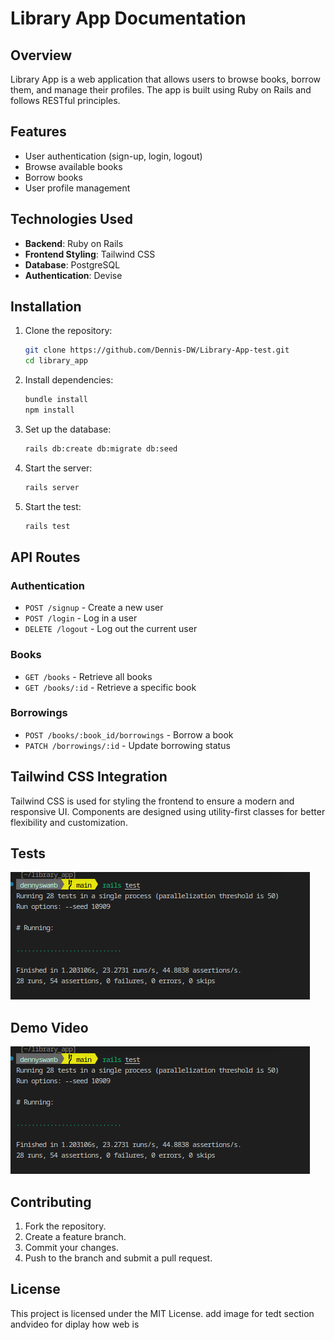 # Library App Documentation

## Overview
Library App is a web application that allows users to browse books, borrow them, and manage their profiles. The app is built using Ruby on Rails and follows RESTful principles.

## Features
- User authentication (sign-up, login, logout)
- Browse available books
- Borrow books
- User profile management

## Technologies Used
- **Backend**: Ruby on Rails
- **Frontend Styling**: Tailwind CSS
- **Database**: PostgreSQL
- **Authentication**: Devise

## Installation
1. Clone the repository:
   ```sh
   git clone https://github.com/Dennis-DW/Library-App-test.git
   cd library_app
   ```
2. Install dependencies:
   ```sh
   bundle install
   npm install
   ```
3. Set up the database:
   ```sh
   rails db:create db:migrate db:seed
   ```
4. Start the server:
   ```sh
   rails server
5. Start the test:
   ```sh
   rails test
   ```

## API Routes

### Authentication
- `POST /signup` - Create a new user
- `POST /login` - Log in a user
- `DELETE /logout` - Log out the current user

### Books
- `GET /books` - Retrieve all books
- `GET /books/:id` - Retrieve a specific book

### Borrowings
- `POST /books/:book_id/borrowings` - Borrow a book
- `PATCH /borrowings/:id` - Update borrowing status

## Tailwind CSS Integration
Tailwind CSS is used for styling the frontend to ensure a modern and responsive UI. Components are designed using utility-first classes for better flexibility and customization.


## Tests
![Test Results](app/assets/images/test.png)

## Demo Video
[![Watch the video](app/assets/images/test.png)](app/assets/images/test1.mp4)


## Contributing
1. Fork the repository.
2. Create a feature branch.
3. Commit your changes.
4. Push to the branch and submit a pull request.

## License
This project is licensed under the MIT License.  add image for tedt section andvideo for diplay how web is

